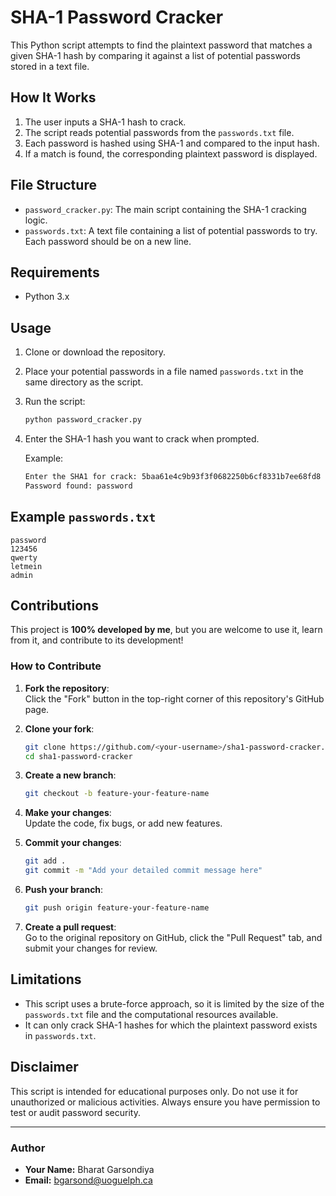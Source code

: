 
# SHA-1 Password Cracker  

This Python script attempts to find the plaintext password that matches a given SHA-1 hash by comparing it against a list of potential passwords stored in a text file.  

## How It Works  

1. The user inputs a SHA-1 hash to crack.  
2. The script reads potential passwords from the `passwords.txt` file.  
3. Each password is hashed using SHA-1 and compared to the input hash.  
4. If a match is found, the corresponding plaintext password is displayed.  

## File Structure  

- `password_cracker.py`: The main script containing the SHA-1 cracking logic.  
- `passwords.txt`: A text file containing a list of potential passwords to try. Each password should be on a new line.  

## Requirements  

- Python 3.x  

## Usage  

1. Clone or download the repository.  
2. Place your potential passwords in a file named `passwords.txt` in the same directory as the script.  
3. Run the script:  

    ```bash
    python password_cracker.py
    ```  

4. Enter the SHA-1 hash you want to crack when prompted.  

    Example:  

    ```bash
    Enter the SHA1 for crack: 5baa61e4c9b93f3f0682250b6cf8331b7ee68fd8
    Password found: password
    ```

## Example `passwords.txt`  

```plaintext
password
123456
qwerty
letmein
admin
```

## Contributions  

This project is **100% developed by me**, but you are welcome to use it, learn from it, and contribute to its development!  

### How to Contribute  

1. **Fork the repository**:  
   Click the "Fork" button in the top-right corner of this repository's GitHub page.  

2. **Clone your fork**:  
   ```bash
   git clone https://github.com/<your-username>/sha1-password-cracker.git
   cd sha1-password-cracker
   ```  

3. **Create a new branch**:  
   ```bash
   git checkout -b feature-your-feature-name
   ```  

4. **Make your changes**:  
   Update the code, fix bugs, or add new features.  

5. **Commit your changes**:  
   ```bash
   git add .
   git commit -m "Add your detailed commit message here"
   ```  

6. **Push your branch**:  
   ```bash
   git push origin feature-your-feature-name
   ```  

7. **Create a pull request**:  
   Go to the original repository on GitHub, click the "Pull Request" tab, and submit your changes for review.  

## Limitations  

- This script uses a brute-force approach, so it is limited by the size of the `passwords.txt` file and the computational resources available.  
- It can only crack SHA-1 hashes for which the plaintext password exists in `passwords.txt`.  

## Disclaimer  

This script is intended for educational purposes only. Do not use it for unauthorized or malicious activities. Always ensure you have permission to test or audit password security.  

---

### Author  

- **Your Name:** Bharat Garsondiya
- **Email:** bgarsond@uoguelph.ca
